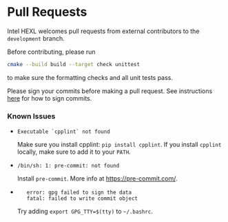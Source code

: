 # Pull Requests

Intel HEXL welcomes pull requests from external contributors to the `development` branch.

Before contributing, please run
```bash
cmake --build build --target check unittest
```
to make sure the formatting checks and all unit tests pass.

Please sign your commits before making a pull request. See instructions [here](https://docs.github.com/en/github/authenticating-to-github/managing-commit-signature-verification/signing-commits) for how to sign commits.

### Known Issues ###

* ```Executable `cpplint` not found```

  Make sure you install cpplint: ```pip install cpplint```.
  If you install `cpplint` locally, make sure to add it to your `PATH`.

* ```/bin/sh: 1: pre-commit: not found```

  Install `pre-commit`. More info at https://pre-commit.com/.

* ```
     error: gpg failed to sign the data
     fatal: failed to write commit object
  ```
  Try adding ```export GPG_TTY=$(tty)``` to `~/.bashrc`.
